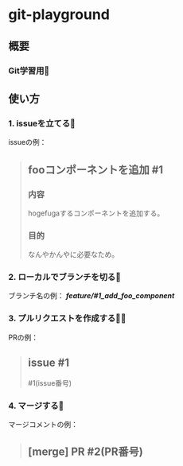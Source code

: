 # git-playground

## 概要
### Git学習用🧐

## 使い方

### 1. issueを立てる📝
issueの例：
> ## fooコンポーネントを追加 #1
> ### 内容
> hogefugaするコンポーネントを追加する。
> ### 目的
> なんやかんやに必要なため。

### 2. ローカルでブランチを切る🌿
ブランチ名の例： _**feature/#1_add_foo_component**_

### 3. プルリクエストを作成する🙇‍♀️
PRの例：
> ## issue #1
> #1(issue番号)

### 4. マージする🎉
マージコメントの例：
> ## [merge] PR #2(PR番号)